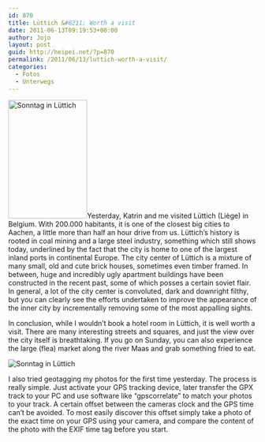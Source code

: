 ```yaml
---
id: 870
title: Lüttich &#8211; Worth a visit
date: 2011-06-13T09:19:53+00:00
author: Jojo
layout: post
guid: http://heipei.net/?p=870
permalink: /2011/06/13/luttich-worth-a-visit/
categories:
  - Fotos
  - Unterwegs
---
```

<p class="hyphenate">
  <a href="https://secure.flickr.com/photos/heipei/5824005845/" title="Sonntag in Lüttich by heipei, on Flickr"><img src="https://farm4.static.flickr.com/3482/5824005845_be55ec3126_m.jpg" width="160" height="240" alt="Sonntag in Lüttich" class="alignleft" /></a>Yesterday, Katrin and me visited Lüttich (Liège) in Belgium. With 200.000 habitants, it is one of the closest big cities to Aachen, a little more than half an hour drive from us. Lüttich&#8217;s history is rooted in coal mining and a large steel industry, something which still shows today, underlined by the fact that the city is home to one of the largest inland ports in continental Europe. The city center of Lüttich is a mixture of many small, old and cute brick houses, sometimes even timber framed. In between, huge and incredibly ugly apartment buildings have been constructed in the recent past, some of which posses a certain soviet flair. In general, a lot of the city center is convoluted, dark and downright filthy, but you can clearly see the efforts undertaken to improve the appearance of the inner city by incrementally removing some of the most appalling sights.
</p>

<p class="hyphenate">
  In conclusion, while I wouldn&#8217;t book a hotel room in Lüttich, it is well worth a visit. There are many interesting streets and squares, and just the view over the city itself is breathtaking. If you go on Sunday, you can also experience the large (flea) market along the river Maas and grab something fried to eat.
</p>

<div class="img aligncenter">
<img src="https://farm4.static.flickr.com/3367/5824007367_41b15a3802_b.jpg" alt="Sonntag in Lüttich" class="aligncenter" />
</div>

<p class="hyphenate">
  I also tried geotagging my photos for the first time yesterday. The process is really simple. Just activate your GPS tracking device, later transfer the GPX track to your PC and use software like &#8220;gpscorrelate&#8221; to match your photos to your track. A certain offset between the cameras clock and the GPS time can&#8217;t be avoided. To most easily discover this offset simply take a photo of the exact time on your GPS using your camera, and compare the content of the photo with the EXIF time tag before you start.
</p>
